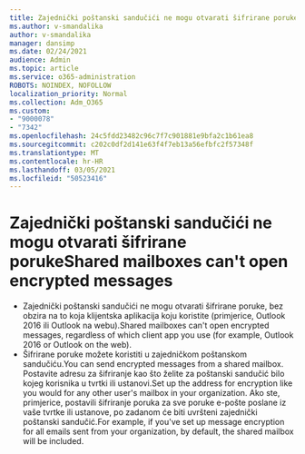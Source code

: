 ```yaml
---
title: Zajednički poštanski sandučići ne mogu otvarati šifrirane poruke
ms.author: v-smandalika
author: v-smandalika
manager: dansimp
ms.date: 02/24/2021
audience: Admin
ms.topic: article
ms.service: o365-administration
ROBOTS: NOINDEX, NOFOLLOW
localization_priority: Normal
ms.collection: Adm_O365
ms.custom:
- "9000078"
- "7342"
ms.openlocfilehash: 24c5fdd23482c96c7f7c901881e9bfa2c1b61ea8
ms.sourcegitcommit: c202c0df2d141e63f4f7eb13a56efbfc2f57348f
ms.translationtype: MT
ms.contentlocale: hr-HR
ms.lasthandoff: 03/05/2021
ms.locfileid: "50523416"
---
```

# <a name="shared-mailboxes-cant-open-encrypted-messages"></a><span data-ttu-id="237ea-102">Zajednički poštanski sandučići ne mogu otvarati šifrirane poruke</span><span class="sxs-lookup"><span data-stu-id="237ea-102">Shared mailboxes can't open encrypted messages</span></span>

- <span data-ttu-id="237ea-103">Zajednički poštanski sandučići ne mogu otvarati šifrirane poruke, bez obzira na to koja klijentska aplikacija koju koristite (primjerice, Outlook 2016 ili Outlook na webu).</span><span class="sxs-lookup"><span data-stu-id="237ea-103">Shared mailboxes can't open encrypted messages, regardless of which client app you use (for example, Outlook 2016 or Outlook on the web).</span></span>
- <span data-ttu-id="237ea-104">Šifrirane poruke možete koristiti u zajedničkom poštanskom sandučiću.</span><span class="sxs-lookup"><span data-stu-id="237ea-104">You can send encrypted messages from a shared mailbox.</span></span> <span data-ttu-id="237ea-105">Postavite adresu za šifriranje kao što želite za poštanski sandučić bilo kojeg korisnika u tvrtki ili ustanovi.</span><span class="sxs-lookup"><span data-stu-id="237ea-105">Set up the address for encryption like you would for any other user's mailbox in your organization.</span></span> <span data-ttu-id="237ea-106">Ako ste, primjerice, postavili šifriranje poruka za sve poruke e-pošte poslane iz vaše tvrtke ili ustanove, po zadanom će biti uvršteni zajednički poštanski sandučić.</span><span class="sxs-lookup"><span data-stu-id="237ea-106">For example, if you've set up message encryption for all emails sent from your organization, by default, the shared mailbox will be included.</span></span>
